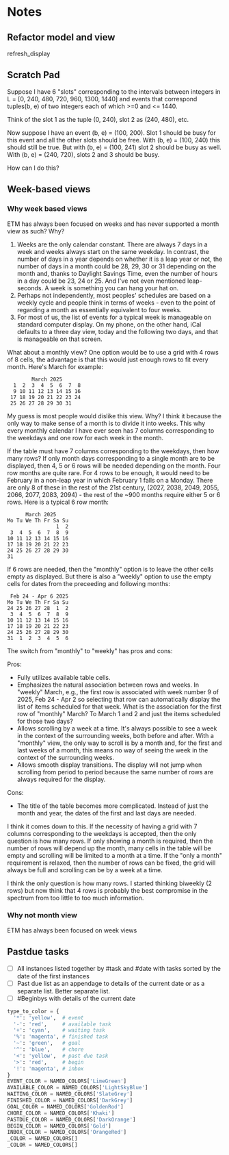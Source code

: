 # Notes

## Refactor model and view

refresh_display



## Scratch Pad

Suppose I have 6 "slots" corresponding to the intervals between integers in L = [0, 240, 480, 720, 960, 1300, 1440] and events that correspond tuples(b, e) of two integers each of which >=0 and <= 1440.

Think of the slot 1 as the tuple (0, 240), slot 2 as (240, 480), etc.

Now suppose I have an event (b, e) = (100, 200). Slot 1 should be busy for this event and all the other slots should be free. With (b, e) = (100, 240) this should still be true. But with (b, e) = (100, 241) slot 2 should be busy as well. With (b, e) = (240, 720), slots 2 and 3 should be busy.

How can I do this?
 
## Week-based views

### Why week based views

ETM has always been focused on weeks and has never supported a month view as such? Why?

1) Weeks are the only calendar constant. There are always 7 days in a week and weeks always start on the same weekday. In contrast, the number of days in a year depends on whether it is a leap year or not, the number of days in a month could be 28, 29, 30 or 31  depending on the month and, thanks to Daylight Savings Time, even the number of hours in a day could be 23, 24 or 25. And I've not even mentioned leap-seconds. A week is something you can hang your hat on.
2) Perhaps not independently, most peoples' schedules are based on a weekly cycle and people think in terms of weeks - even to the point of regarding a month as essentially equivalent to four weeks.
3) For most of us, the list of events for a typical week is manageable on standard computer display. On my phone, on the other hand, iCal defaults to a three day view, today and the following two days, and that is manageable on that screen.

What about a monthly view? One option would be to use a grid with 4 rows of 8 cells, the advantage is that this would just enough rows to fit every month. Here's March for example:
>
            March 2025
      1  2  3  4  5  6  7  8
      9 10 11 12 13 14 15 16
     17 18 19 20 21 22 23 24 
     25 26 27 28 29 30 31

My guess is most people would dislike this view. Why? I think it because the only way to make sense of a month is to divide it into weeks. This why every monthly calendar I have ever seen has 7 columns corresponding to the weekdays and one row for each week in the month.

If the table must have 7 columns corresponding to the weekdays, then how many rows? If only month days corresponding to a single month are to be displayed, then 4, 5 or 6 rows will be needed depending on the month. Four row months are quite rare. For 4 rows to be enough, it would need to be February in a non-leap year in which February 1 falls on a Monday. There are only 8 of these in the rest of the 21st century, (2027, 2038, 2049, 2055, 2066, 2077, 2083, 2094) - the rest of the ~900 months require either 5 or 6 rows. Here is a typical 6 row month:

>
          March 2025       
    Mo Tu We Th Fr Sa Su  
                    1  2  
     3  4  5  6  7  8  9  
    10 11 12 13 14 15 16  
    17 18 19 20 21 22 23  
    24 25 26 27 28 29 30  
    31                    

If 6 rows are needed, then the "monthly" option is to leave the other cells empty as displayed. But there is also a "weekly" option to use the empty cells for dates from the preceeding and following months:

     Feb 24 - Apr 6 2025      
    Mo Tu We Th Fr Sa Su  
    24 25 26 27 28  1  2  
     3  4  5  6  7  8  9  
    10 11 12 13 14 15 16  
    17 18 19 20 21 22 23  
    24 25 26 27 28 29 30  
    31  1  2  3  4  5  6  

The switch from "monthly" to "weekly" has pros and cons:

Pros:

- Fully utilizes available table cells.
- Emphasizes the natural association between rows and weeks. In "weekly" March, e.g., the first row is associated with week number 9 of 2025, Feb 24 - Apr 2 so selecting that row can automatically display the list of items scheduled for that week. What is the association for the first row of "monthly" March? To March 1 and 2 and just the items scheduled for those two days?
- Allows scrolling by a week at a time. It's always possible to see a week in the context of the surrounding weeks, both before and after. With a "monthly" view, the only way to scroll is by a month and, for the first and last weeks of a month, this means no way of seeing the week in the context of the surrounding weeks.
- Allows smooth display transitions. The display will not jump when scrolling from period to period because the same number of rows are always required for the display.

Cons:

- The title of the table becomes more complicated. Instead of just the month and year, the dates of the first and last days are needed.

I think it comes down to this. If the necessity of having a grid with 7 columns corresponding to the weekdays is accepted,
then the only question is how many rows. If only showing a month is required, then the number of rows will depend up the month, many cells in the table will be empty and scrolling will be limited to a month at a time. If the "only a month" requirement is relaxed, then the number of rows can be fixed, the grid will always be full and scrolling can be by a week at a time.

I think the only question is how many rows. I started thinking biweekly (2 rows) but now think that 4 rows is probably the best compromise in the spectrum from too little to too much information.

### Why not month view

ETM has always been focused on week views

## Pastdue tasks

- [ ] All instances listed together by #task and #date with tasks sorted by the date of the first instances
- [ ] Past due list as an appendage to details of the current date or as a separate list. Better separate list.
- [ ] #Beginbys with details of the current date

```python
type_to_color = {
  '*': 'yellow',  # event 
  '-': 'red',     # available task
  '+': 'cyan',    # waiting task
  '%': 'magenta', # finished task 
  '~': 'green',   # goal 
  '^': 'blue',    # chore 
  '<': 'yellow',  # past due task  
  '>': 'red',     # begin 
  '!': 'magenta', # inbox
}
EVENT_COLOR = NAMED_COLORS['LimeGreen']
AVAILABLE_COLOR = NAMED_COLORS['LightSkyBlue']
WAITING_COLOR = NAMED_COLORS['SlateGrey']
FINISHED_COLOR = NAMED_COLORS['DarkGrey']
GOAL_COLOR = NAMED_COLORS['GoldenRod']
CHORE_COLOR = NAMED_COLORS['Khaki']
PASTDUE_COLOR = NAMED_COLORS['DarkOrange']
BEGIN_COLOR = NAMED_COLORS['Gold']
INBOX_COLOR = NAMED_COLORS['OrangeRed']
_COLOR = NAMED_COLORS[]
_COLOR = NAMED_COLORS[]

```
